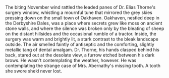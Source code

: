 The biting November wind rattled the leaded panes of Dr. Elias Thorne's surgery window, whistling a mournful tune that mirrored the grey skies pressing down on the small town of Oakhaven.  Oakhaven, nestled deep in the Derbyshire Dales, was a place where secrets grew like moss on ancient stone walls, and where the silence was broken only by the bleating of sheep on the distant hillsides and the occasional rumble of a tractor. Inside, the surgery was warm and brightly lit, a stark contrast to the bleak landscape outside.  The air smelled faintly of antiseptic and the comforting, slightly metallic tang of dental amalgam. Dr. Thorne, his hands clasped behind his back, stared out at the desolate view, a furrow etched between his dark brows. He wasn't contemplating the weather, however. He was contemplating the strange case of Mrs. Abernathy's missing tooth. A tooth she swore she’d never lost.
